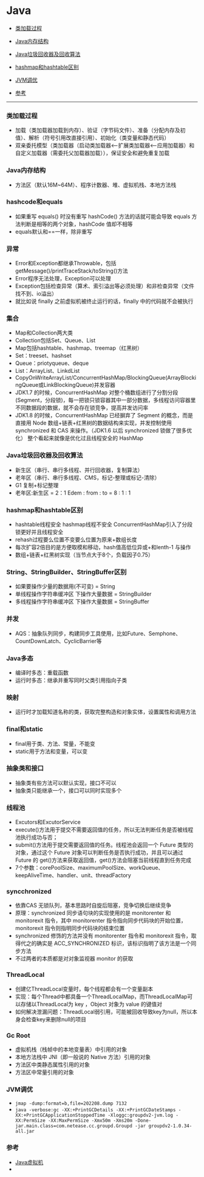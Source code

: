 # Java
* [类加载过程](#类加载过程)
* [Java内存结构](#Java内存结构)
* [Java垃圾回收器及回收算法](#Java垃圾回收器及回收算法)
* [hashmap和hashtable区别](#hashmap和hashtable区别)
* [JVM调优](#JVM调优)

* [参考](#参考)

------
### 类加载过程
- 加载（类加载器加载到内存）、验证（字节码文件）、准备（分配内存及初值）、解析（符号引用改直接引用）、初始化（类变量和静态代码）
- 双亲委托模型（类加载器（启动类加载器<--扩展类加载器<--应用加载器）和自定义加载器（需委托父加载器加载）），保证安全和避免重复加载
### Java内存结构
- 方法区（默认16M~64M）、程序计数器、堆、虚拟机栈、本地方法栈
### hashcode和equals
- 如果重写 equals() 时没有重写 hashCode() 方法的话就可能会导致 equals 方法判断是相等的两个对象，hashCode 值却不相等
- equals默认和==一样，除非重写
### 异常
- Error和Exception都继承Throwable，包括getMessage()/printTraceStack/toString()方法
- Error程序无法处理，Exception可以处理
- Exception包括检查异常（算术、索引溢出等必须处理）和非检查异常（文件找不到、io溢出）
- 就比如说 finally 之前虚拟机被终止运行的话，finally 中的代码就不会被执行
### 集合
- Map和Collection两大类
- Collection包括Set、Queue、List
- Map包括hashtable、hashmap、treemap（红黑树）
- Set：treeset、hashset
- Queue：priotyqueue、deque
- List：ArrayList、LinkdList
- CopyOnWriteArrayList/ConcurrentHashMap/BlockingQueue(ArrayBlockingQueue或LinkBlockingQueue)并发容器
- JDK1.7 的时候，ConcurrentHashMap 对整个桶数组进行了分割分段(Segment，分段锁)，每一把锁只锁容器其中一部分数据，多线程访问容器里不同数据段的数据，就不会存在锁竞争，提高并发访问率
- JDK1.8 的时候，ConcurrentHashMap 已经摒弃了 Segment 的概念，而是直接用 Node 数组+链表+红黑树的数据结构来实现，并发控制使用 synchronized 和 CAS 来操作。（JDK1.6 以后 synchronized 锁做了很多优化） 整个看起来就像是优化过且线程安全的 HashMap
### Java垃圾回收器及回收算法
- 新生区（串行、串行多线程、并行回收器，复制算法）
- 老年区（串行、串行多线程、CMS，标记-整理或标记-清除）
- G1 复制+标记整理
- 老年区:新生区 = 2：1 Edem : from : to = 8 : 1 : 1
### hashmap和hashtable区别
- hashtable线程安全 hashmap线程不安全 ConcurrentHashMap引入了分段锁更好并且线程安全
- rehash过程要么位置不变要么位置为原来+数组长度
- 每次扩容2倍目的是方便取模和移动，hash值高低位异或+和lenth-1 与操作
- 数组+链表+红黑树实现（当节点大于8个，负载因子0.75）
### String、StringBuilder、StringBuffer区别
- 如果要操作少量的数据用(不可变) = String
- 单线程操作字符串缓冲区 下操作大量数据 = StringBuilder
- 多线程操作字符串缓冲区 下操作大量数据 = StringBuffer

### 并发
- AQS：抽象队列同步，构建同步工具使用，比如Future、Semphone、CountDownLatch、CyclicBarrier等
### Java多态
- 编译时多态：重载函数
- 运行时多态：继承并重写同时父类引用指向子类
### 映射
- 运行时才加载知道名称的类，获取完整构造和对象实体，设置属性和调用方法
### final和static
- final用于类、方法、常量，不能变
- static用于方法和变量，可以变
### 抽象类和接口
- 抽象类有些方法可以默认实现，接口不可以
- 抽象类只能继承一个，接口可以同时实现多个
### 线程池
- Excutors和ExcutorService
- execute()方法用于提交不需要返回值的任务，所以无法判断任务是否被线程池执行成功与否；
- submit()方法用于提交需要返回值的任务。线程池会返回一个 Future 类型的对象，通过这个 Future 对象可以判断任务是否执行成功，并且可以通过 Future 的 get()方法来获取返回值，get()方法会阻塞当前线程直到任务完成
- 7个参数：corePoolSize、maximumPoolSize、workQueue、keepAliveTime、handler、unit、threadFactory
### syncchronized
- 依靠CAS 无锁队列，基本思路时自旋后阻塞，竞争切换后继续竞争
- 原理：synchronized 同步语句块的实现使用的是 monitorenter 和 monitorexit 指令，其中 monitorenter 指令指向同步代码块的开始位置，monitorexit 指令则指明同步代码块的结束位置
- synchronized 修饰的方法并没有 monitorenter 指令和 monitorexit 指令，取得代之的确实是 ACC_SYNCHRONIZED 标识，该标识指明了该方法是一个同步方法
- 不过两者的本质都是对对象监视器 monitor 的获取
### ThreadLocal
- 创建亿ThreadLocal变量时，每个线程都会有一个变量副本
- 实现：每个Thread中都具备一个ThreadLocalMap，而ThreadLocalMap可以存储以ThreadLocal为 key ，Object 对象为 value 的键值对
- 如何解决泄漏问题：ThreadLocal弱引用，可能被回收导致key为null，所以本身会检查key来删除null的项目
### Gc Root
- 虚拟机栈（栈帧中的本地变量表）中引用的对象
- 本地方法栈中 JNI（即一般说的 Native 方法）引用的对象
- 方法区中类静态属性引用的对象
- 方法区中常量引用的对象

### JVM调优
- ```jmap -dump:format=b,file=202208.dump 7132```
- ```java -verbose:gc -XX:+PrintGCDetails -XX:+PrintGCDateStamps -XX:+PrintGCApplicationStoppedTime -Xloggc:groupdv2-jvm.log -XX:PermSize -XX:MaxPermSize -Xmx50m -Xms20m -Done-jar.main.class=com.netease.cc.groupd.Groupd -jar groupdv2-1.0.34-all.jar```
### 参考
- [Java虚拟机](https://bbs.csdn.net/topics/390251794)
- [](JVM参数)

